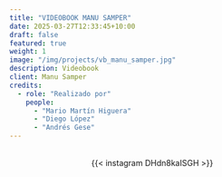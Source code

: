 ```yaml
---
title: "VIDEOBOOK MANU SAMPER"
date: 2025-03-27T12:33:45+10:00
draft: false
featured: true
weight: 1
image: "/img/projects/vb_manu_samper.jpg"
description: Videobook
client: Manu Samper
credits:
  - role: "Realizado por"
    people: 
      - "Mario Martín Higuera"
      - "Diego López"
      - "Andrés Gese"
---
```

<br>
<div style="display: flex; justify-content: center;">
{{< instagram DHdn8kaISGH >}}
</div>
<br>
